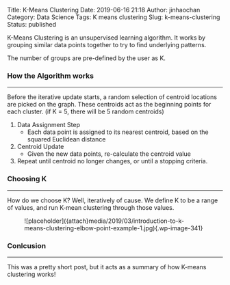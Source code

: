 Title: K-Means Clustering
Date: 2019-06-16 21:18
Author: jinhaochan
Category: Data Science
Tags: K means clustering
Slug: k-means-clustering
Status: published

<!-- wp:paragraph -->

K-Means Clustering is an unsupervised learning algorithm. It works by grouping similar data points together to try to find underlying patterns.

<!-- /wp:paragraph -->

<!-- wp:paragraph -->

The number of groups are pre-defined by the user as K.

<!-- /wp:paragraph -->

<!-- wp:heading {"level":3} -->

### How the Algorithm works

<!-- /wp:heading -->

<!-- wp:separator -->

------------------------------------------------------------------------

<!-- /wp:separator -->

</p>
<!-- wp:paragraph -->

Before the iterative update starts, a random selection of centroid locations are picked on the graph. These centroids act as the beginning points for each cluster. (if K = 5, there will be 5 random centroids)

<!-- /wp:paragraph -->

<!-- wp:list {"ordered":true} -->

1.  Data Assignment Step
    -   Each data point is assigned to its nearest centroid, based on the squared Euclidean distance
2.  Centroid Update
    -   Given the new data points, re-calculate the centroid value
3.  Repeat until centroid no longer changes, or until a stopping criteria.

<!-- /wp:list -->

<!-- wp:heading {"level":3} -->

### Choosing K

<!-- /wp:heading -->

<!-- wp:separator -->

------------------------------------------------------------------------

<!-- /wp:separator -->

</p>
<!-- wp:paragraph -->

How do we choose K? Well, iteratively of cause. We define K to be a range of values, and run K-mean clustering through those values.

<!-- /wp:paragraph -->

<!-- wp:image {"id":341} -->

<figure class="wp-block-image">
![placeholder]({attach}media/2019/03/introduction-to-k-means-clustering-elbow-point-example-1.jpg){.wp-image-341}

</figure>
<!-- /wp:image -->

<!-- wp:heading {"level":3} -->

### Conlcusion

<!-- /wp:heading -->

<!-- wp:separator -->

------------------------------------------------------------------------

<!-- /wp:separator -->

</p>
<!-- wp:paragraph -->

This was a pretty short post, but it acts as a summary of how K-means clustering works!

<!-- /wp:paragraph -->
